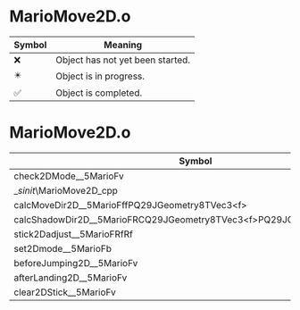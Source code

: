 # MarioMove2D.o
| Symbol | Meaning 
| ------------- | ------------- 
| :x: | Object has not yet been started. 
| :eight_pointed_black_star: | Object is in progress. 
| :white_check_mark: | Object is completed. 


# MarioMove2D.o
| Symbol | Decompiled? |
| ------------- | ------------- |
| check2DMode__5MarioFv | :x: |
| __sinit_\MarioMove2D_cpp | :x: |
| calcMoveDir2D__5MarioFffPQ29JGeometry8TVec3&lt;f&gt; | :x: |
| calcShadowDir2D__5MarioFRCQ29JGeometry8TVec3&lt;f&gt;PQ29JGeometry8TVec3&lt;f&gt; | :x: |
| stick2Dadjust__5MarioFRfRf | :x: |
| set2Dmode__5MarioFb | :x: |
| beforeJumping2D__5MarioFv | :x: |
| afterLanding2D__5MarioFv | :x: |
| clear2DStick__5MarioFv | :x: |
